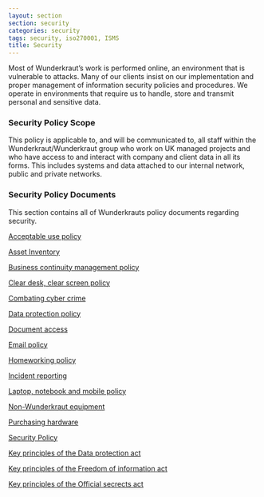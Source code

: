 ```yaml
---
layout: section
section: security
categories: security
tags: security, iso270001, ISMS
title: Security
---
```


Most of Wunderkraut’s work is performed online, an environment that is vulnerable to attacks. Many of our clients insist on our implementation and proper management of information security policies and procedures. We operate in environments that require us to handle, store and transmit personal and sensitive data.

### Security Policy Scope

This policy is applicable to, and will be communicated to, all staff within the Wunderkraut/Wunderkraut group who work on UK managed projects and who have access to and interact with company and client data in all its forms. This includes systems and data attached to our internal network, public and private networks.

### Security Policy Documents

This section contains all of Wunderkrauts policy documents regarding security.

[Acceptable use policy](/working-at-wunderkraut/equipment-and-expenses/security/acceptable-use-policy/)

[Asset Inventory](/working-at-wunderkraut/security/asset-inventory/)

[Business continuity management policy](/working-at-wunderkraut/security/business-continuity-management/)

[Clear desk, clear screen policy](/working-at-wunderkraut/equipment-and-expenses/security/clear-desk-clear-screen/)

[Combating cyber crime](/working-at-wunderkraut/equipment-and-expenses/security/cyber-crime/)

[Data protection policy](/working-at-wunderkraut/equipment-and-expenses/security/data-policy/)

[Document access](/working-at-wunderkraut/security/document-access/)

[Email policy](/working-at-wunderkraut/communicating/email-policy/)

[Homeworking policy](/working-at-wunderkraut/security/homeworking-policy/)

[Incident reporting](/working-at-wunderkraut/equipment-and-expenses/security/incident-reporting/)

[Laptop, notebook and mobile policy](/working-at-wunderkraut/equipment-and-expenses/security/laptop-notebook-policy/)

[Non-Wunderkraut equipment](/working-at-wunderkraut/equipment-and-expenses/security/non-wunderkraut-equipment/)

[Purchasing hardware](/working-at-wunderkraut/equipment-and-expenses/security/hardware-policy/)

[Security Policy](/working-at-wunderkraut/security/)

[Key principles of the Data protection act](/working-at-wunderkraut/security/data-protection-act-key-principles/)

[Key principles of the Freedom of information act](/working-at-wunderkraut/security/freedom-of-information-key-principles/)

[Key principles of the Official secrects act](/working-at-wunderkraut/security/official-secrets-act-key-principles/)
